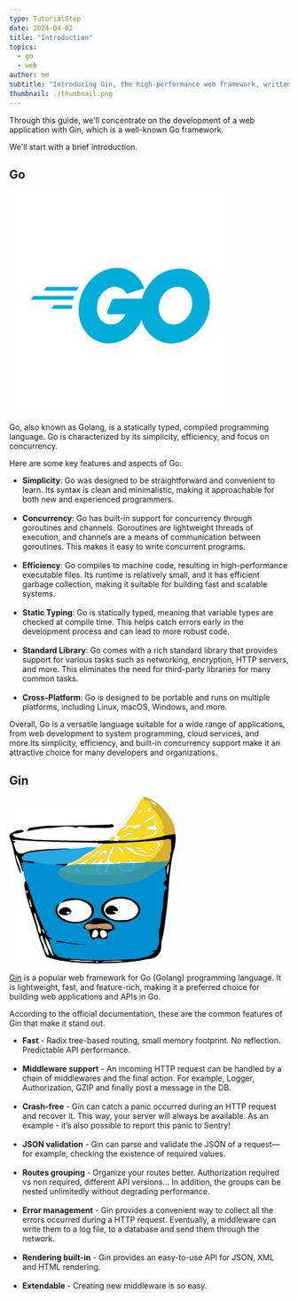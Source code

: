 ```yaml
---
type: TutorialStep
date: 2024-04-02
title: "Introduction"
topics:
  - go
  - web
author: mm
subtitle: "Introducing Gin, the high-performance web framework, written in Go"
thumbnail: ./thumbnail.png
---
```


Through this guide, we'll concentrate on the development of a web application with Gin, which is a well-known Go framework.

We'll start with a brief introduction.

## Go

<img src="./images/golang.png" height="400" width="400">

Go,
also known as Golang, is a statically typed,
compiled programming language.
Go is characterized by its simplicity,
efficiency, and focus on concurrency.

Here are some key features and aspects of Go:

- **Simplicity**: Go was designed to be straightforward and convenient to learn. Its syntax is clean and minimalistic, making it approachable for both new and experienced programmers.
  <br><br>
- **Concurrency**: Go has built-in support for concurrency through goroutines and channels. Goroutines are lightweight threads of execution, and channels are a means of communication between goroutines. This makes it easy to write concurrent programs.
  <br><br>
- **Efficiency**: Go compiles to machine code, resulting in high-performance executable files. Its runtime is relatively small, and it has efficient garbage collection, making it suitable for building fast and scalable systems.
  <br><br>
- **Static Typing**: Go is statically typed, meaning that variable types are checked at compile time. This helps catch errors early in the development process and can lead to more robust code.
  <br><br>
- **Standard Library**: Go comes with a rich standard library that provides support for various tasks such as networking, encryption, HTTP servers, and more. This eliminates the need for third-party libraries for many common tasks.
  <br><br>
- **Cross-Platform**: Go is designed to be portable and runs on multiple platforms, including Linux, macOS, Windows, and more.

Overall, Go is a versatile language suitable for a wide range of applications,
from web development to system programming, cloud services, and more.Its simplicity, efficiency,
and built-in concurrency support make it an attractive choice for many developers and organizations.

## Gin

<img src="./images/golang_gin.png" height="300" width="300">

[Gin](https://gin-gonic.com/) is a popular web framework for Go (Golang) programming language.
It is lightweight, fast, and feature-rich, making it a preferred choice for building web applications and APIs in Go.

According to the official documentation, these are the common features of Gin that make it stand out.

- **Fast** - Radix tree-based routing, small memory footprint. No reflection. Predictable API performance.
  <br><br>
- **Middleware support** - An incoming HTTP request can be handled by a chain of middlewares and the final action. For example, Logger, Authorization, GZIP and finally post a message in the DB.
  <br><br>
- **Crash-free** - Gin can catch a panic occurred during an HTTP request and recover it. This way, your server will always be available. As an example - it’s also possible to report this panic to Sentry!
  <br><br>
- **JSON validation** - Gin can parse and validate the JSON of a request—for example, checking the existence of required values.
  <br><br>
- **Routes grouping** - Organize your routes better. Authorization required vs non required, different API versions… In addition, the groups can be nested unlimitedly without degrading performance.
  <br><br>
- **Error management** - Gin provides a convenient way to collect all the errors occurred during a HTTP request. Eventually, a middleware can write them to a log file, to a database and send them through the network.
  <br><br>
- **Rendering built-in** - Gin provides an easy-to-use API for JSON, XML and HTML rendering.
  <br><br>
- **Extendable** - Creating new middleware is so easy.
